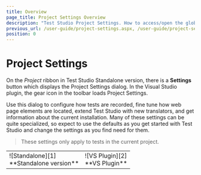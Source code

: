 ```yaml
---
title: Overview
page_title: Project Settings Overview
description: "Test Studio Project Settings. How to access/open the global project settings in Test Studio project"
previous_url: /user-guide/project-settings.aspx, /user-guide/project-settings
position: 0
---
```

# Project Settings

On the *Project* ribbon in Test Studio Standalone version, there is a **Settings** button which displays the Project Settings dialog. In the Visual Studio plugin, the gear icon in the toolbar loads Project Settings.

Use this dialog to configure how tests are recorded, fine tune how web page elements are located, extend Test Studio with new translators, and get information about the current installation. Many of these settings can be quite specialized, so expect to use the defaults as you get started with Test Studio and change the settings as you find need for them.

> These settings only apply to tests in the current project.

<table id="no-table">
<tr>
<td>![Standalone][1]<br>**Standalone version**</td>
<td>![VS Plugin][2]<br>**VS Plugin**</td>
<tr>
<table>

[1]: /img/features/project-settings/overview/fig1.png
[2]: /img/features/project-settings/overview/fig2.png